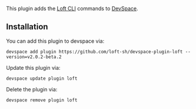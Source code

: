 This plugin adds the [Loft CLI](https://github.com/loft-sh/loft) commands to [DevSpace](https://devspace.sh/). 

## Installation

You can add this plugin to devspace via:
```
devspace add plugin https://github.com/loft-sh/devspace-plugin-loft --version=v2.0.2-beta.2
```

Update this plugin via:
```
devspace update plugin loft
```

Delete the plugin via:
```
devspace remove plugin loft
```

